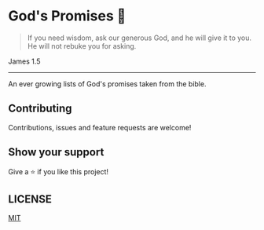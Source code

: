 # God's Promises 🙏

> If you need wisdom, ask our generous God, and he will give it to you. He will not rebuke you for asking.

James 1.5

---

An ever growing lists of God's promises taken from the bible.

## Contributing

Contributions, issues and feature requests are welcome!

## Show your support

Give a ⭐️ if you like this project!

## LICENSE

[MIT](LICENSE)
